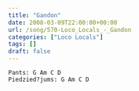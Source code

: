 ```yaml
---
title: "Gandon"
date: 2008-03-09T22:00:00+00:00
url: /song/570-Loco_Locals_-_Gandon
categories: ["Loco Locals"]
tags: []
draft: false
---
```


```text
Pants: G Am C D
Piedzied?jums: G Am C D
```